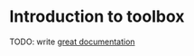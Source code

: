 # Introduction to toolbox

TODO: write [great documentation](http://jacobian.org/writing/what-to-write/)
